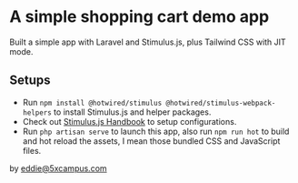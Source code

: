 # A simple shopping cart demo app

Built a simple app with Laravel and Stimulus.js, plus Tailwind CSS with JIT mode.

## Setups

-   Run `npm install @hotwired/stimulus @hotwired/stimulus-webpack-helpers` to install Stimulus.js and helper packages.
-   Check out [Stimulus.js Handbook](https://stimulus.hotwired.dev/handbook/installing) to setup configurations.
-   Run `php artisan serve` to launch this app, also run `npm run hot` to build and hot reload the assets, I mean those bundled CSS and JavaScript files.

by eddie@5xcampus.com
